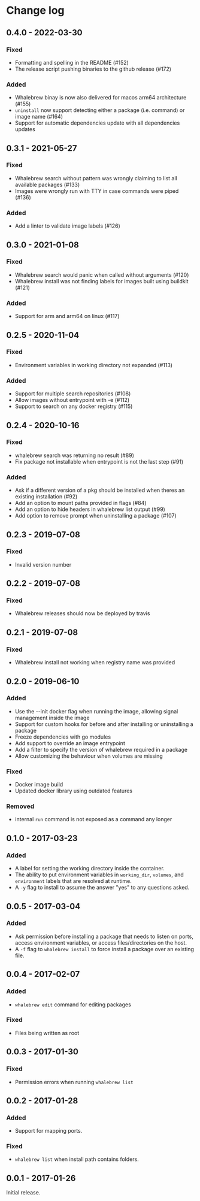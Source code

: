 # Change log

## 0.4.0 - 2022-03-30

### Fixed

* Formatting and spelling in the README (#152)
* The release script pushing binaries to the github release (#172)

### Added

* Whalebrew binay is now also delivered for macos arm64 architecture (#155)
* `uninstall` now support detecting either a package (i.e. command) or image name (#164)
* Support for automatic dependencies update with all dependencies updates

## 0.3.1 - 2021-05-27

### Fixed
* Whalebrew search without pattern was wrongly claiming to list all available packages (#133)
* Images were wrongly run with TTY in case commands were piped (#136)

### Added
* Add a linter to validate image labels (#126)

## 0.3.0 - 2021-01-08

### Fixed
* Whalebrew search would panic when called without arguments (#120)
* Whalebrew install was not finding labels for images built using buildkit (#121)

### Added
* Support for arm and arm64 on linux (#117)

## 0.2.5 - 2020-11-04
### Fixed
* Environment variables in working directory not expanded (#113)

### Added
* Support for multiple search repositories (#108)
* Allow images without entrypoint with -e (#112)
* Support to search on any docker registry (#115)

## 0.2.4 - 2020-10-16
### Fixed
* whalebrew search was returning no result (#89)
* Fix package not installable when entrypoint is not the last step (#91)

### Added
* Ask if a different version of a pkg should be installed when theres an existing installation (#92)
* Add an option to mount paths provided in flags (#84)
* Add an option to hide headers in whalebrew list output (#99)
* Add option to remove prompt when uninstalling a package (#107)

## 0.2.3 - 2019-07-08
### Fixed
* Invalid version number

## 0.2.2 - 2019-07-08
### Fixed
* Whalebrew releases should now be deployed by travis

## 0.2.1 - 2019-07-08
### Fixed
* Whalebrew install not working when registry name was provided

## 0.2.0 - 2019-06-10
### Added
* Use the --init docker flag when running the image, allowing signal management inside the image
* Support for custom hooks for before and after installing or uninstalling a package
* Freeze dependencies with go modules
* Add support to override an image entrypoint
* Add a filter to specify the version of whalebrew required in a package
* Allow customizing the behaviour when volumes are missing

### Fixed
* Docker image build
* Updated docker library using outdated features

### Removed
* internal `run` command is not exposed as a command any longer

## 0.1.0 - 2017-03-23
### Added
* A label for setting the working directory inside the container.
* The ability to put environment variables in `working_dir`, `volumes`, and `environment` labels that are resolved at runtime.
* A `-y` flag to install to assume the answer "yes" to any questions asked.

## 0.0.5 - 2017-03-04
### Added
* Ask permission before installing a package that needs to listen on ports, access environment variables, or access files/directories on the host.
* A `-f` flag to `whalebrew install` to force install a package over an existing file.

## 0.0.4 - 2017-02-07
### Added
* `whalebrew edit` command for editing packages

### Fixed
* Files being written as root

## 0.0.3 - 2017-01-30
### Fixed

* Permission errors when running `whalebrew list`

## 0.0.2 - 2017-01-28
### Added

* Support for mapping ports.

### Fixed

* `whalebrew list` when install path contains folders.

## 0.0.1 - 2017-01-26

Initial release.
